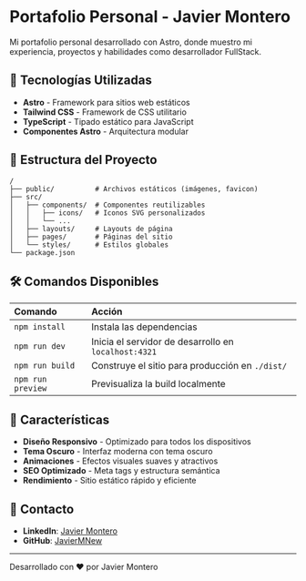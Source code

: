 # Portafolio Personal - Javier Montero

Mi portafolio personal desarrollado con Astro, donde muestro mi experiencia, proyectos y habilidades como desarrollador FullStack.

## 🚀 Tecnologías Utilizadas

- **Astro** - Framework para sitios web estáticos
- **Tailwind CSS** - Framework de CSS utilitario
- **TypeScript** - Tipado estático para JavaScript
- **Componentes Astro** - Arquitectura modular

## 📁 Estructura del Proyecto

```
/
├── public/          # Archivos estáticos (imágenes, favicon)
├── src/
│   ├── components/  # Componentes reutilizables
│   │   ├── icons/   # Iconos SVG personalizados
│   │   └── ...
│   ├── layouts/     # Layouts de página
│   ├── pages/       # Páginas del sitio
│   └── styles/      # Estilos globales
└── package.json
```

## 🛠️ Comandos Disponibles

| Comando                   | Acción                                           |
| :------------------------ | :----------------------------------------------- |
| `npm install`             | Instala las dependencias                         |
| `npm run dev`             | Inicia el servidor de desarrollo en `localhost:4321` |
| `npm run build`           | Construye el sitio para producción en `./dist/`  |
| `npm run preview`         | Previsualiza la build localmente                 |

## 🎯 Características

- **Diseño Responsivo** - Optimizado para todos los dispositivos
- **Tema Oscuro** - Interfaz moderna con tema oscuro
- **Animaciones** - Efectos visuales suaves y atractivos
- **SEO Optimizado** - Meta tags y estructura semántica
- **Rendimiento** - Sitio estático rápido y eficiente

## 📧 Contacto

- **LinkedIn**: [Javier Montero](https://www.linkedin.com/in/javiermprz/)
- **GitHub**: [JavierMNew](https://github.com/JavierMNew)

---

Desarrollado con ❤️ por Javier Montero